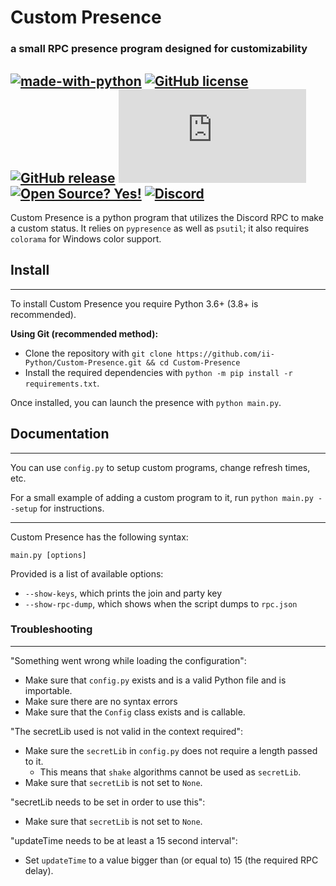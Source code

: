 # Custom Presence
### a small RPC presence program designed for customizability
[![made-with-python](https://img.shields.io/badge/Made%20with-Python-1f425f.svg)](https://www.python.org) [![GitHub license](https://img.shields.io/github/license/ii-Python/Custom-Presence.svg)](https://github.com/ii-Python/Custom-Presence/blob/master/LICENSE) [![GitHub release](https://img.shields.io/github/release/ii-Python/Custom-Presence.svg)](https://github.com/ii-Python/Custom-Presence/releases/) [![Only 9 Kb](https://badge-size.herokuapp.com/ii-Python/Custom-Presence/master/presence/core/rpc.py)](https://github.com/ii-Python/Custom-Presence/blob/master/presence/core/rpc.py) [![Open Source? Yes!](https://badgen.net/badge/Open%20Source%20%3F/Yes%21/blue?icon=github)](https://github.com/ii-Python/Custom-Presence) [![Discord](https://img.shields.io/discord/783364354040528916.svg?label=&logo=discord&logoColor=ffffff&color=7389D8&labelColor=6A7EC2)](https://discord.gg/dHMjBRbwhs)
---

Custom Presence is a python program that utilizes the Discord RPC to make a custom status.
It relies on `pypresence` as well as `psutil`; it also requires `colorama` for Windows color support.

## Install
---
To install Custom Presence you require Python 3.6+ (3.8+ is recommended).

**Using Git (recommended method):**
  - Clone the repository with `git clone https://github.com/ii-Python/Custom-Presence.git && cd Custom-Presence`
  - Install the required dependencies with `python -m pip install -r requirements.txt`.

Once installed, you can launch the presence with `python main.py`.

## Documentation
---

You can use `config.py` to setup custom programs, change refresh times, etc.

For a small example of adding a custom program to it, run `python main.py --setup` for instructions.


---
Custom Presence has the following syntax:
```
main.py [options]
```

Provided is a list of available options:
  - `--show-keys`, which prints the join and party key
  - `--show-rpc-dump`, which shows when the script dumps to `rpc.json`

### Troubleshooting
---

"Something went wrong while loading the configuration":
  - Make sure that `config.py` exists and is a valid Python file and is importable.
  - Make sure there are no syntax errors
  - Make sure that the `Config` class exists and is callable.

"The secretLib used is not valid in the context required":
  - Make sure the `secretLib` in `config.py` does not require a length passed to it.
    - This means that `shake` algorithms cannot be used as `secretLib`.
  - Make sure that `secretLib` is not set to `None`.

"secretLib needs to be set in order to use this":
  - Make sure that `secretLib` is not set to `None`.

"updateTime needs to be at least a 15 second interval":
  - Set `updateTime` to a value bigger than (or equal to) 15 (the required RPC delay).
